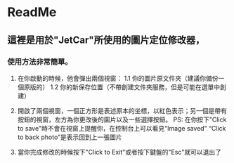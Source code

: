 # ReadMe
## 這裡是用於"JetCar"所使用的圖片定位修改器，
### 使用方法非常簡單。
1. 在你啟動的時候，他會彈出兩個視窗：
1.1 你的圖片原文件夾（建議你備份一個原版的）
1.2 你的新保存位置（不帶創建文件夾服務，但是可能在選單中創建）

2. 開啟了兩個視窗，一個正方形是表述原本的坐標，以紅色表示；另一個是帶有按鈕的視窗，左方為你更改後的圖片以及一些選擇按鈕。
PS: 在你按下"Click to save"時不會在視窗上提醒你，在控制台上可以看見"Image saved"
“Click to back photo”是表示回到上一張圖片
3. 當你完成修改的時候按下"Click to Exit"或者按下鍵盤的"Esc"就可以退出了